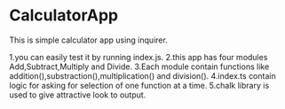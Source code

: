 # CalculatorApp
This is simple calculator app using inquirer.

1.you can easily test it by running index.js.
2.this app has four modules Add,Subtract,Multiply and Divide.
3.Each module contain functions like addition(),substraction(),multiplication() and division().
4.index.ts contain logic for asking for selection of one function at a time.
5.chalk library is used to give attractive look to output.
